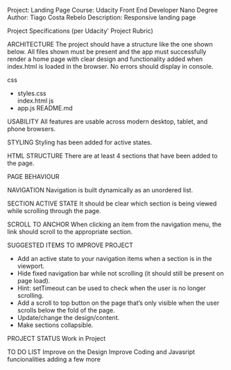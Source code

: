 Project: Landing Page
Course: Udacity Front End Developer Nano Degree
Author: Tiago Costa Rebelo
Description: Responsive landing page

Project Specifications (per Udacity' Project Rubric)

ARCHITECTURE
The project should have a structure like the one shown below. 
All files shown must be present and the app must successfully render a home page with clear design and functionality added when index.html is loaded in the browser.
No errors should display in console.

css
- styles.css    
index.html
js
- app.js
README.md

USABILITY
All features are usable across modern desktop, tablet, and phone browsers.

STYLING
Styling has been added for active states.

HTML STRUCTURE
There are at least 4 sections that have been added to the page.


PAGE BEHAVIOUR

NAVIGATION
Navigation is built dynamically as an unordered list.

SECTION ACTIVE STATE
It should be clear which section is being viewed while scrolling through the page.

SCROLL TO ANCHOR
When clicking an item from the navigation menu, the link should scroll to the appropriate section.


SUGGESTED ITEMS TO IMPROVE PROJECT
- Add an active state to your navigation items when a section is in the viewport.
- Hide fixed navigation bar while not scrolling (it should still be present on page load).
- Hint: setTimeout can be used to check when the user is no longer scrolling.
- Add a scroll to top button on the page that’s only visible when the user scrolls below the fold of the page.
- Update/change the design/content.
- Make sections collapsible.


PROJECT STATUS
Work in Project

TO DO LIST
Improve on the Design
Improve Coding and Javasript funcionalities adding a few more




